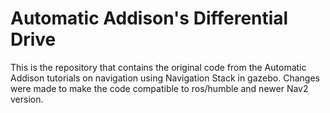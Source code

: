 # Automatic Addison's Differential Drive
This is the repository that contains the original code from the Automatic Addison tutorials on navigation using Navigation Stack in gazebo. Changes were made to make the code compatible to ros/humble and newer Nav2 version.
